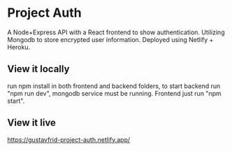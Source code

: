 # Project Auth

A Node+Express API with a React frontend to show authentication. Utilizing Mongodb to store encrypted user information. Deployed using Netlify + Heroku.

## View it locally

run npm install in both frontend and backend folders, to start backend run "npm run dev", mongodb service must be running. Frontend just run "npm start".

## View it live

https://gustavfrid-project-auth.netlify.app/
